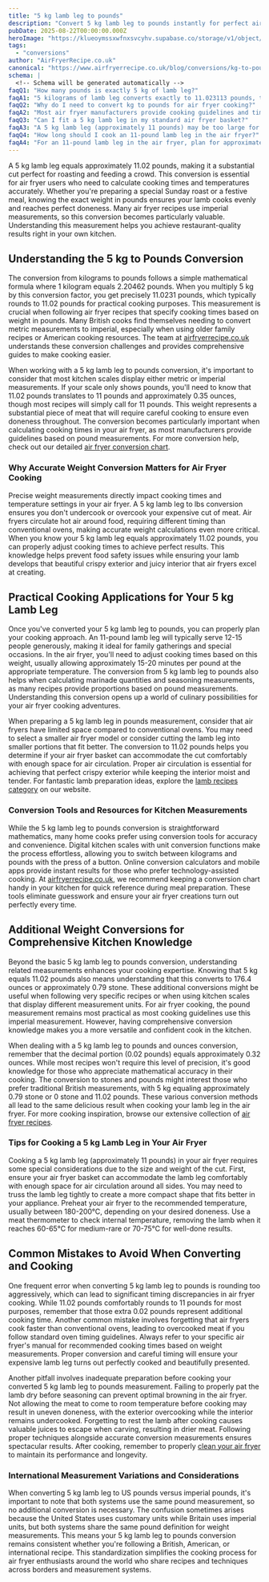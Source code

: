 ```yaml
---
title: "5 kg lamb leg to pounds"
description: "Convert 5 kg lamb leg to pounds instantly for perfect air fryer cooking times and temperatures. Get accurate measurements for delicious results every time!"
pubDate: 2025-08-22T00:00:00.000Z
heroImage: "https://klueoymssxwfnxsvcyhv.supabase.co/storage/v1/object/public/Shmucket/5-kg-lamb-leg-to-pounds.webp"
tags:
  - "conversions"
author: "AirFryerRecipe.co.uk"
canonical: "https://www.airfryerrecipe.co.uk/blog/conversions/kg-to-pounds/5-kg-lamb-leg-to-pounds"
schema: |
  <!-- Schema will be generated automatically -->
faqQ1: "How many pounds is exactly 5 kg of lamb leg?"
faqA1: "5 kilograms of lamb leg converts exactly to 11.023113 pounds, though for practical cooking purposes, it's typically rounded to 11.02 pounds. This precise conversion comes from the standard calculation where 1 kilogram equals 2.20462262 pounds. When multiplied by 5, you get the exact pound equivalent that helps with accurate air fryer cooking time calculations."
faqQ2: "Why do I need to convert kg to pounds for air fryer cooking?"
faqA2: "Most air fryer manufacturers provide cooking guidelines and timings based on pound measurements rather than kilograms. Converting your 5 kg lamb leg to pounds ensures you follow these recommendations accurately for perfect results. Additionally, many air fryer recipes, especially those from American sources, use imperial measurements, making conversion essential for proper cooking times and temperature settings."
faqQ3: "Can I fit a 5 kg lamb leg in my standard air fryer basket?"
faqA3: "A 5 kg lamb leg (approximately 11 pounds) may be too large for many standard air fryer baskets. Most household air fryers accommodate 2-5 pound cuts comfortably. For larger cuts like this, you might need to use a larger capacity air fryer oven model or consider cutting the lamb leg into smaller portions that fit better while ensuring even air circulation for proper cooking."
faqQ4: "How long should I cook an 11-pound lamb leg in the air fryer?"
faqA4: "For an 11-pound lamb leg in the air fryer, plan for approximately 15-20 minutes per pound at 180-190°C, depending on your desired doneness. This translates to roughly 2 hours 45 minutes to 3 hours 40 minutes total cooking time. Always use a meat thermometer to check internal temperature, removing the lamb when it reaches 60-65°C for medium-rare or 70-75°C for well-done results."
---
```

<p>A 5 kg lamb leg equals approximately 11.02 pounds, making it a substantial cut perfect for roasting and feeding a crowd. This conversion is essential for air fryer users who need to calculate cooking times and temperatures accurately. Whether you're preparing a special Sunday roast or a festive meal, knowing the exact weight in pounds ensures your lamb cooks evenly and reaches perfect doneness. Many air fryer recipes use imperial measurements, so this conversion becomes particularly valuable. Understanding this measurement helps you achieve restaurant-quality results right in your own kitchen.</p>

<h2>Understanding the 5 kg to Pounds Conversion</h2>
<p>The conversion from kilograms to pounds follows a simple mathematical formula where 1 kilogram equals 2.20462 pounds. When you multiply 5 kg by this conversion factor, you get precisely 11.0231 pounds, which typically rounds to 11.02 pounds for practical cooking purposes. This measurement is crucial when following air fryer recipes that specify cooking times based on weight in pounds. Many British cooks find themselves needing to convert metric measurements to imperial, especially when using older family recipes or American cooking resources. The team at <a href=https://www.airfryerrecipe.co.uk/>airfryerrecipe.co.uk</a> understands these conversion challenges and provides comprehensive guides to make cooking easier.</p>

<p>When working with a 5 kg lamb leg to pounds conversion, it's important to consider that most kitchen scales display either metric or imperial measurements. If your scale only shows pounds, you'll need to know that 11.02 pounds translates to 11 pounds and approximately 0.35 ounces, though most recipes will simply call for 11 pounds. This weight represents a substantial piece of meat that will require careful cooking to ensure even doneness throughout. The conversion becomes particularly important when calculating cooking times in your air fryer, as most manufacturers provide guidelines based on pound measurements. For more conversion help, check out our detailed <a href=https://www.airfryerrecipe.co.uk/air-fryer-conversion-chart>air fryer conversion chart</a>.</p>

<h3>Why Accurate Weight Conversion Matters for Air Fryer Cooking</h3>
<p>Precise weight measurements directly impact cooking times and temperature settings in your air fryer. A 5 kg lamb leg to lbs conversion ensures you don't undercook or overcook your expensive cut of meat. Air fryers circulate hot air around food, requiring different timing than conventional ovens, making accurate weight calculations even more critical. When you know your 5 kg lamb leg equals approximately 11.02 pounds, you can properly adjust cooking times to achieve perfect results. This knowledge helps prevent food safety issues while ensuring your lamb develops that beautiful crispy exterior and juicy interior that air fryers excel at creating.</p>

<h2>Practical Cooking Applications for Your 5 kg Lamb Leg</h2>
<p>Once you've converted your 5 kg lamb leg to pounds, you can properly plan your cooking approach. An 11-pound lamb leg will typically serve 12-15 people generously, making it ideal for family gatherings and special occasions. In the air fryer, you'll need to adjust cooking times based on this weight, usually allowing approximately 15-20 minutes per pound at the appropriate temperature. The conversion from 5 kg lamb leg to pounds also helps when calculating marinade quantities and seasoning measurements, as many recipes provide proportions based on pound measurements. Understanding this conversion opens up a world of culinary possibilities for your air fryer cooking adventures.</p>

<p>When preparing a 5 kg lamb leg in pounds measurement, consider that air fryers have limited space compared to conventional ovens. You may need to select a smaller air fryer model or consider cutting the lamb leg into smaller portions that fit better. The conversion to 11.02 pounds helps you determine if your air fryer basket can accommodate the cut comfortably with enough space for air circulation. Proper air circulation is essential for achieving that perfect crispy exterior while keeping the interior moist and tender. For fantastic lamb preparation ideas, explore the <a href=https://www.airfryerrecipe.co.uk/recipe-category/lamb>lamb recipes category</a> on our website.</p>

<h3>Conversion Tools and Resources for Kitchen Measurements</h3>
<p>While the 5 kg lamb leg to pounds conversion is straightforward mathematics, many home cooks prefer using conversion tools for accuracy and convenience. Digital kitchen scales with unit conversion functions make the process effortless, allowing you to switch between kilograms and pounds with the press of a button. Online conversion calculators and mobile apps provide instant results for those who prefer technology-assisted cooking. At <a href=https://www.airfryerrecipe.co.uk/>airfryerrecipe.co.uk</a>, we recommend keeping a conversion chart handy in your kitchen for quick reference during meal preparation. These tools eliminate guesswork and ensure your air fryer creations turn out perfectly every time.</p>

<h2>Additional Weight Conversions for Comprehensive Kitchen Knowledge</h2>
<p>Beyond the basic 5 kg lamb leg to pounds conversion, understanding related measurements enhances your cooking expertise. Knowing that 5 kg equals 11.02 pounds also means understanding that this converts to 176.4 ounces or approximately 0.79 stone. These additional conversions might be useful when following very specific recipes or when using kitchen scales that display different measurement units. For air fryer cooking, the pound measurement remains most practical as most cooking guidelines use this imperial measurement. However, having comprehensive conversion knowledge makes you a more versatile and confident cook in the kitchen.</p>

<p>When dealing with a 5 kg lamb leg to pounds and ounces conversion, remember that the decimal portion (0.02 pounds) equals approximately 0.32 ounces. While most recipes won't require this level of precision, it's good knowledge for those who appreciate mathematical accuracy in their cooking. The conversion to stones and pounds might interest those who prefer traditional British measurements, with 5 kg equaling approximately 0.79 stone or 0 stone and 11.02 pounds. These various conversion methods all lead to the same delicious result when cooking your lamb leg in the air fryer. For more cooking inspiration, browse our extensive collection of <a href=https://www.airfryerrecipe.co.uk/recipes>air fryer recipes</a>.</p>

<h3>Tips for Cooking a 5 kg Lamb Leg in Your Air Fryer</h3>
<p>Cooking a 5 kg lamb leg (approximately 11 pounds) in your air fryer requires some special considerations due to the size and weight of the cut. First, ensure your air fryer basket can accommodate the lamb leg comfortably with enough space for air circulation around all sides. You may need to truss the lamb leg tightly to create a more compact shape that fits better in your appliance. Preheat your air fryer to the recommended temperature, usually between 180-200°C, depending on your desired doneness. Use a meat thermometer to check internal temperature, removing the lamb when it reaches 60-65°C for medium-rare or 70-75°C for well-done results.</p>

<h2>Common Mistakes to Avoid When Converting and Cooking</h2>
<p>One frequent error when converting 5 kg lamb leg to pounds is rounding too aggressively, which can lead to significant timing discrepancies in air fryer cooking. While 11.02 pounds comfortably rounds to 11 pounds for most purposes, remember that those extra 0.02 pounds represent additional cooking time. Another common mistake involves forgetting that air fryers cook faster than conventional ovens, leading to overcooked meat if you follow standard oven timing guidelines. Always refer to your specific air fryer's manual for recommended cooking times based on weight measurements. Proper conversion and careful timing will ensure your expensive lamb leg turns out perfectly cooked and beautifully presented.</p>

<p>Another pitfall involves inadequate preparation before cooking your converted 5 kg lamb leg to pounds measurement. Failing to properly pat the lamb dry before seasoning can prevent optimal browning in the air fryer. Not allowing the meat to come to room temperature before cooking may result in uneven doneness, with the exterior overcooking while the interior remains undercooked. Forgetting to rest the lamb after cooking causes valuable juices to escape when carving, resulting in drier meat. Following proper techniques alongside accurate conversion measurements ensures spectacular results. After cooking, remember to properly <a href=https://www.airfryerrecipe.co.uk/air-fryer-cleaner>clean your air fryer</a> to maintain its performance and longevity.</p>

<h3>International Measurement Variations and Considerations</h3>
<p>When converting 5 kg lamb leg to US pounds versus imperial pounds, it's important to note that both systems use the same pound measurement, so no additional conversion is necessary. The confusion sometimes arises because the United States uses customary units while Britain uses imperial units, but both systems share the same pound definition for weight measurements. This means your 5 kg lamb leg to pounds conversion remains consistent whether you're following a British, American, or international recipe. This standardization simplifies the cooking process for air fryer enthusiasts around the world who share recipes and techniques across borders and measurement systems.</p>
